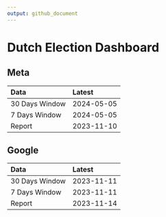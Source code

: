 ```yaml
---
output: github_document
---
```


# Dutch Election Dashboard



## Meta


|Data           |Latest     |
|:--------------|:----------|
|30 Days Window |2024-05-05 |
|7 Days Window  |2024-05-05 |
|Report         |2023-11-10 |

## Google


|Data           |Latest     |
|:--------------|:----------|
|30 Days Window |2023-11-11 |
|7 Days Window  |2023-11-11 |
|Report         |2023-11-14 |
